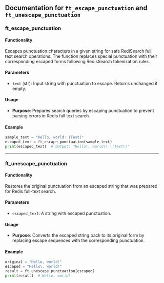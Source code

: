 ## Documentation for `ft_escape_punctuation` and `ft_unescape_punctuation`

### ft_escape_punctuation

#### Functionality

Escapes punctuation characters in a given string for safe RediSearch full text search operations. The function replaces special punctuation with their corresponding escaped forms following RedisSearch tokenization rules.

#### Parameters

- `text` (str): Input string with punctuation to escape. Returns unchanged if empty.

#### Usage

- **Purpose**: Prepares search queries by escaping punctuation to prevent parsing errors in Redis full text search.

#### Example

```python
sample_text = "Hello, world! (Test)"
escaped_text = ft_escape_punctuation(sample_text)
print(escaped_text)  # Output: "Hello\, world\! \(Test\)"
```

---

### ft_unescape_punctuation

#### Functionality

Restores the original punctuation from an escaped string that was prepared for Redis full-text search.

#### Parameters

- `escaped_text`: A string with escaped punctuation.

#### Usage

- **Purpose**: Converts the escaped string back to its original form by replacing escape sequences with the corresponding punctuation.

#### Example

```python
original = "Hello, world!"
escaped = "Hello\, world!"
result = ft_unescape_punctuation(escaped)
print(result)  # Hello, world!
```
